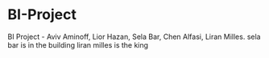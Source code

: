 # BI-Project
BI Project - Aviv Aminoff, Lior Hazan, Sela Bar, Chen Alfasi, Liran Milles.
sela bar is in the building
liran milles is the king
